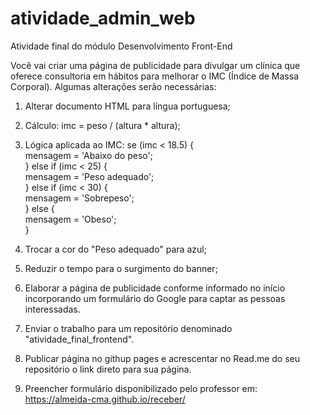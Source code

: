 # atividade_admin_web
Atividade final do módulo Desenvolvimento Front-End

Você vai criar uma página de publicidade para divulgar um clínica que oferece consultoria em hábitos para melhorar o IMC (Índice de Massa Corporal). Algumas alterações serão necessárias:
1) Alterar documento HTML para língua portuguesa;
2) Cálculo: imc = peso / (altura * altura);
3) Lógica aplicada ao IMC: 
 se (imc < 18.5) { <br>
            mensagem = 'Abaixo do peso'; <br>
        } else if (imc < 25) { <br>
            mensagem = 'Peso adequado'; <br>
        } else if  (imc < 30) { <br>
            mensagem = 'Sobrepeso'; <br>
        } else { <br>
            mensagem = 'Obeso'; <br>
        } <br>

4) Trocar a cor do "Peso adequado" para azul;
5) Reduzir o tempo para o surgimento do banner;
6) Elaborar a página de publicidade conforme informado no início incorporando um formulário do Google para captar as pessoas interessadas.
7) Enviar o trabalho para um repositório denominado "atividade_final_frontend".
8) Publicar página no githup pages e acrescentar no Read.me do seu repositório o link direto para sua página.
9) Preencher formulário disponibilizado pelo professor em: https://almeida-cma.github.io/receber/
    
